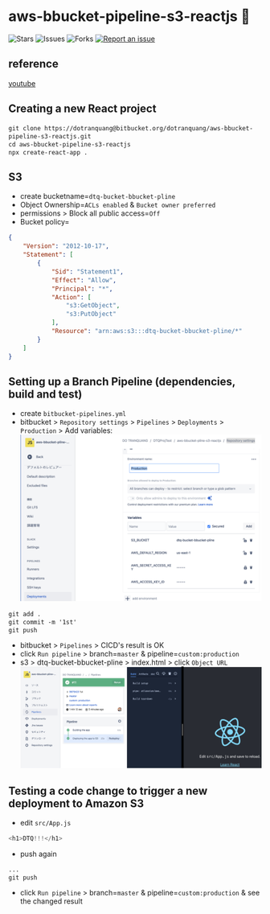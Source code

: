 # aws-bbucket-pipeline-s3-reactjs 🐳

![Stars](https://img.shields.io/github/stars/tquangdo/aws-bbucket-pipeline-s3-reactjs?color=f05340)
![Issues](https://img.shields.io/github/issues/tquangdo/aws-bbucket-pipeline-s3-reactjs?color=f05340)
![Forks](https://img.shields.io/github/forks/tquangdo/aws-bbucket-pipeline-s3-reactjs?color=f05340)
[![Report an issue](https://img.shields.io/badge/Support-Issues-green)](https://github.com/tquangdo/aws-bbucket-pipeline-s3-reactjs/issues/new)

## reference
[youtube](https://www.youtube.com/watch?v=SC2XzQ-tKKQ)

## Creating a new React project
```shell
git clone https://dotranquang@bitbucket.org/dotranquang/aws-bbucket-pipeline-s3-reactjs.git
cd aws-bbucket-pipeline-s3-reactjs
npx create-react-app .
```

## S3
- create bucketname=`dtq-bucket-bbucket-pline`
- Object Ownership=`ACLs enabled` & `Bucket owner preferred`
- permissions > Block all public access=`Off`
- Bucket policy=
```json
{
    "Version": "2012-10-17",
    "Statement": [
        {
            "Sid": "Statement1",
            "Effect": "Allow",
            "Principal": "*",
            "Action": [
                "s3:GetObject",
                "s3:PutObject"
            ],
            "Resource": "arn:aws:s3:::dtq-bucket-bbucket-pline/*"
        }
    ]
}
```

## Setting up a Branch Pipeline (dependencies, build and test)
- create `bitbucket-pipelines.yml`
- bitbucket > `Repository settings` > `Pipelines` > `Deployments` > `Production` > Add variables:
![var](screenshots/var.png)
```shell
git add .
git commit -m '1st'
git push
```
- bitbucket > `Pipelines` > CICD's result is OK
- click `Run pipeline` > branch=`master` & pipeline=`custom:production`
- s3 > dtq-bucket-bbucket-pline > index.html > click `Object URL`
![res1](screenshots/res1.png)

## Testing a code change to trigger a new deployment to Amazon S3
- edit `src/App.js`
```js
<h1>DTQ!!!</h1>
```
- push again
```shell
...
git push
```
- click `Run pipeline` > branch=`master` & pipeline=`custom:production` & see the changed result
